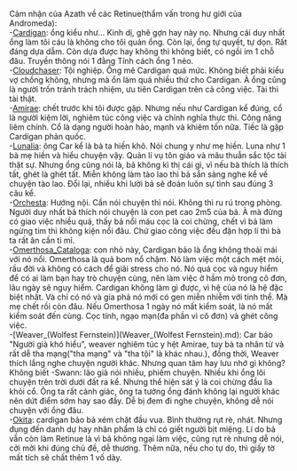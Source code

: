 Cảm nhận của Azath về các Retinue(thẩm vấn trong hư giới của Andromeda):  
-[Cardigan](Cardigan.md): ổng kiểu như... Kinh dị, ghê gợn hay này nọ. Nhưng cái duy nhất ổng làm tôi cáu là không cho tôi quản ổng. Còn lại, ổng tự quyết, tự dọn. Rất đáng dựa dẫm. Còn dựa được hay không thì không biết, có ngồi im 1 chỗ đâu. Truyền thông nói 1 đằng Tính cách ổng 1 nẻo.   
-[Cloudchaser](Cloudchaser.md): Tội nghiệp. Ổng mê Cardigan quá mức. Không biết phải kiểu vợ chồng không, nhưng mà ổn làm quá nhiều thứ cho Cardigan. À ổng cũng là người trốn tránh trách nhiệm, ưu tiên Cardigan trên cả công việc. Tài thì tài thật.   
-[Amirae](Amirae.md): chết trước khi tôi được gặp. Nhưng nếu như Cardigan kể đúng, cổ là người kiệm lời, nghiêm túc công việc và chính nghĩa thực thi. Công năng liêm chính. Cổ là dạng người hoàn hảo, mạnh và khiêm tốn nữa. Tiếc là gặp Cardigan phản quốc.   
-[Lunalia](Lunalia.md): ông Car kể là bà ta hiền khô. Nói chung y như mẹ hiền. Luna như 1 bà mẹ hiền và hiểu chuyện vậy. Quản lí vụ tôn giáo và mâu thuẫn sắc tộc tài thật sự. Nhưng ổng cũng nói là, bả không kì thị cái gì, vì nếu bà thích là thích tất, ghét là ghét tất. Miễn không làm tào lao thì bả sẵn sàng nghe kể về chuyện tào lao. Đổi lại, nhiều khi lười bả sẽ đoán luôn sự tình sau đúng 3 câu kể.   
-[Orchesta](Orchesta.md): Hướng nội. Cần nói chuyện thì nói. Không thì ru rú trong phòng. Người duy nhất bả thích nói chuyện là con pet cao 2m5 của bả. À mà đừng có giao việc nhiều quá, thấy bả nổi máu cọc là coi chừng, chết vì bả làm ngừng tim thì không kiện nổi đâu. Chứ giao công việc đều đặn hợp lí thì bà ta rất ân cần tỉ mỉ.   
-[Omerthosa_Cataloga](Omerthosa_Cataloga.md): con nhỏ này, Cardigan bảo là ổng không thoải mái với nó nổi. Omerthosa là quả bom nổ chậm. Nó làm việc một cách mệt mỏi, rầu đời và không có cách để giải stress cho nó. Nó quá cọc và nguy hiểm để có ai làm bạn hay trò chuyện cùng, nên làm việc ở hầm mỏ trong cô đơn, lâu ngày sẽ nguy hiểm. Cardigan không làm gì được, vì hệ của nó là hệ đặc biệt nhất. Và chỉ có nó và gia phả nó mới có gen miễn nhiễm với tinh thể. Mà mẹ chết rồi còn đâu. Nếu Omerthosa 1 ngày nó mất kiểm soát, là nó mất kiểm soát đến cùng. Cọc tính, ngạo mạn(đa phần vì cô đơn) và ghét công việc.   
-[Weaver_(Wolfest Fernstein)](Weaver_(Wolfest Fernstein).md): Car bảo "Người già khó hiểu", weaver nghiêm túc y hệt Amirae, tuy bà ta nhân từ và rất dễ tha mạng("tha mạng" và "tha tội" là khác nhau.), đồng thời, Weaver thích lắng nghe chuyện người khác. Nhưng quan tâm hay lưu nhớ gì không? Không biết -Swann: lão già nói nhiều, phiếm chuyện. Nhiều khi ổng lôi chuyện trên trời dưới đất ra kể. Nhưng thể hiện sát ý là coi chừng đầu lìa khỏi cổ. Ông ta rất cảnh giác, ông ta tưởng ổng đánh không lại người khác nên dứt điểm sớm hay sao đấy. Dễ bị đem đi nghe chuyện, không dễ nói chuyện với ổng đâu.   
-[Okita](Okita.md): cardigan bảo bả xém chặt đầu vua. Bình thường rụt rè, nhát. Nhưng đụng đến danh dự hay nhân phẩm là chỉ có giết người bịt miệng. Lí do bả vẫn còn làm Retinue là vì bả không ngại làm việc, cũng rụt rè nhưng dễ nói, cởi mởi khi đúng chủ đề, dễ thương. Thêm nữa, nếu cho tự do, thì giấy tờ mất tích sẽ chất thêm 1 vố dày.  

